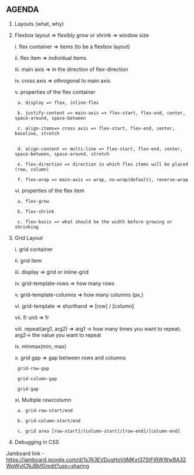 AGENDA
-------
1. Layouts (what, why) 


2. Flexbox layout => flexibly grow or shrink => window size

     i. flex container => items (to be a flexbox layout)

    ii. flex item => individual items

    iii. main axis => in the direction of flex-direction

    iv. cross axis => othrogonal to main axis

    v. properties of the flex container

        a. display => flex, inline-flex

        b. justify-content => main-axis => flex-start, flex-end, center, space-around, space-between

        c. align-items=> cross axis => flex-start, flex-end, center, baseline, stretch


        d. align-content => multi-line => flex-start, flex-end, center, space-between, space-around, stretch

        e. flex-direction => direction in which flex items will be placed (row, column)

        f. flex-wrap => main-axis => wrap, no-wrap(default), reverse-wrap



    vi. properties of the flex item
    
        a. flex-grow
        
        b. flex-shrink
        
        c. flex-basis => what should be the width before growing or shrinking

3. Grid Layout

    i. grid container
    
    ii. grid item
    
    iii. display => grid or inline-grid

    iv. grid-template-rows => how many rows

    v. grid-template-columns => how many columns (px,)

    vi. grid-template => shorthand => [row] / [column]

    vii. fr unit => fr 

    viii. repeat(arg1, arg2) =>  arg1 -> how many times you want to repeat; arg2-> the value you want to repeat

    ix. minmax(min, max)

    x. grid gap => gap between rows and columns
    
        grid-row-gap
        
        grid-column-gap
        
        grid-gap

    xi. Multiple row/column
    
        a. grid-row-start/end
        
        b. grid-column-start/end
        
        c. grid area [row-start]/[column-start]/[row-end]/[column-end]

4. Debugging in CSS





Jamboard link - https://jamboard.google.com/d/1s7A3EVDugHoVdMKxt37StFtRWWwBA32WqWyICNJBkf0/edit?usp=sharing


